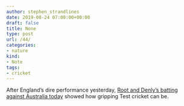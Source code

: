 ```yaml
---
author: stephen_strandlines
date: 2019-08-24 07:00:00+00:00
draft: false
title: None
type: post
url: /44/
categories:
- nature
kind:
- Note
tags:
- cricket
---
```





After England’s dire performance yesterday, [Root and Denly’s batting against Australia today](https://www.theguardian.com/sport/2019/aug/24/australia-england-third-test-day-three-match-report?CMP=Share_iOSApp_Other) showed how gripping Test cricket can be.



